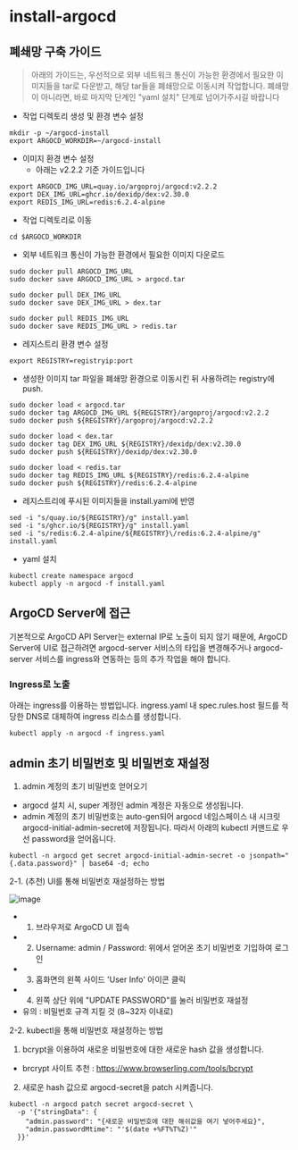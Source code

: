 # install-argocd
## 폐쇄망 구축 가이드
> 아래의 가이드는, 우선적으로 외부 네트워크 통신이 가능한 환경에서 필요한 이미지들을 tar로 다운받고, 해당 tar들을 폐쇄망으로 이동시켜 작업합니다. 폐쇄망이 아니라면, 바로 마지막 단계인 "yaml 설치" 단계로 넘어가주시길 바랍니다

* 작업 디렉토리 생성 및 환경 변수 설정
```
mkdir -p ~/argocd-install
export ARGOCD_WORKDIR=~/argocd-install
```

* 이미지 환경 변수 설정
    * 아래는 v2.2.2 기준 가이드입니다
```
export ARGOCD_IMG_URL=quay.io/argoproj/argocd:v2.2.2
export DEX_IMG_URL=ghcr.io/dexidp/dex:v2.30.0
export REDIS_IMG_URL=redis:6.2.4-alpine
```
* 작업 디렉토리로 이동
```
cd $ARGOCD_WORKDIR
```
* 외부 네트워크 통신이 가능한 환경에서 필요한 이미지 다운로드
```
sudo docker pull ARGOCD_IMG_URL
sudo docker save ARGOCD_IMG_URL > argocd.tar

sudo docker pull DEX_IMG_URL
sudo docker save DEX_IMG_URL > dex.tar

sudo docker pull REDIS_IMG_URL
sudo docker save REDIS_IMG_URL > redis.tar
```
* 레지스트리 환경 변수 설정
```
export REGISTRY=registryip:port
```

* 생성한 이미지 tar 파일을 폐쇄망 환경으로 이동시킨 뒤 사용하려는 registry에 push.
```
sudo docker load < argocd.tar
sudo docker tag ARGOCD_IMG_URL ${REGISTRY}/argoproj/argocd:v2.2.2
sudo docker push ${REGISTRY}/argoproj/argocd:v2.2.2

sudo docker load < dex.tar
sudo docker tag DEX_IMG_URL ${REGISTRY}/dexidp/dex:v2.30.0
sudo docker push ${REGISTRY}/dexidp/dex:v2.30.0

sudo docker load < redis.tar
sudo docker tag REDIS_IMG_URL ${REGISTRY}/redis:6.2.4-alpine
sudo docker push ${REGISTRY}/redis:6.2.4-alpine
```

* 레지스트리에 푸시된 이미지들을 install.yaml에 반영
```
sed -i "s/quay.io/${REGISTRY}/g" install.yaml		 	 
sed -i "s/ghcr.io/${REGISTRY}/g" install.yaml		 
sed -i "s/redis:6.2.4-alpine/${REGISTRY}\/redis:6.2.4-alpine/g" install.yaml		 
```

* yaml 설치
```
kubectl create namespace argocd
kubectl apply -n argocd -f install.yaml
```

## ArgoCD Server에 접근
기본적으로 ArgoCD API Server는 external IP로 노출이 되지 않기 때문에, ArgoCD Server에 UI로 접근하려면 argocd-server 서비스의 타입을 변경해주거나 argocd-server 서비스를 ingress와 연동하는 등의 추가 작업을 해야 합니다. 

### Ingress로 노출
아래는 ingress를 이용하는 방법입니다. 
ingress.yaml 내 spec.rules.host 필드를 적당한 DNS로 대체하여 ingress 리소스를 생성합니다.
```
kubectl apply -n argocd -f ingress.yaml
```

## admin 초기 비밀번호 및 비밀번호 재설정
1. admin 계정의 초기 비밀번호 얻어오기
- argocd 설치 시, super 계정인 admin 계정은 자동으로 생성됩니다. 
- admin 계정의 초기 비밀번호는 auto-gen되어 argocd 네임스페이스 내 시크릿 argocd-initial-admin-secret에 저장됩니다. 따라서 아래의 kubectl 커맨드로 우선 password을 얻어옵니다.
```
kubectl -n argocd get secret argocd-initial-admin-secret -o jsonpath="{.data.password}" | base64 -d; echo
```
2-1. (추천) UI를 통해 비밀번호 재설정하는 방법

![image](https://user-images.githubusercontent.com/36444454/150266598-0d97a399-7d36-4205-9a45-e93cce0e6650.png)
- 1) 브라우저로 ArgoCD UI 접속
- 2) Username: admin / Password: 위에서 얻어온 초기 비밀번호 기입하여 로그인
- 3) 홈화면의 왼쪽 사이드 'User Info' 아이콘 클릭
- 4) 왼쪽 상단 위에 "UPDATE PASSWORD"를 눌러 비밀번호 재설정 
- 유의 : 비밀번호 규격 지킬 것 (8~32자 이내로)

2-2. kubectl을 통해 비밀번호 재설정하는 방법
1. bcrypt을 이용하여 새로운 비밀번호에 대한 새로운 hash 값을 생성합니다.
- brcrypt 사이트 추천 : https://www.browserling.com/tools/bcrypt 
2. 새로운 hash 값으로 argocd-secret을 patch 시켜줍니다.
```
kubectl -n argocd patch secret argocd-secret \
  -p '{"stringData": {
    "admin.password": "{새로운 비밀번호에 대한 해쉬값을 여기 넣어주세요}",
    "admin.passwordMtime": "'$(date +%FT%T%Z)'"
  }}'
```
